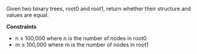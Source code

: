 Given two binary trees, root0 and root1, return whether their structure and values are equal.

**Constraints**

- n ≤ 100,000 where n is the number of nodes in root0
- m ≤ 100,000 where m is the number of nodes in root1
